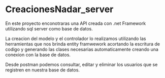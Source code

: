 # CreacionesNadar_server

En este proyecto enconotraras una API creada con .net Framework utilizando sql server como base de datos.

La creacion del modelo y el controlador lo realizamos utilizando las herramientas que nos brinda entity framwework acortando la escritura de codigo 
y generando las clases necesarias automaticamente creando una conexion con la base de datos.

Desde postman podemos consultar, editar y eliminar los usuarios que se registren en nuestra base de datos.
